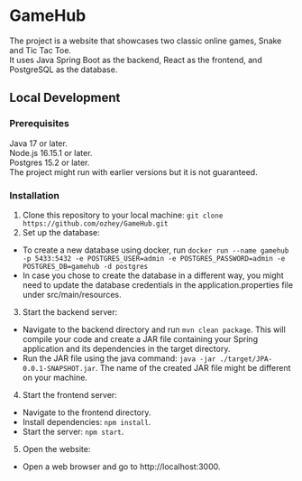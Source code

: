 # GameHub
The project is a website that showcases two classic online games, Snake and Tic Tac Toe.  
It uses Java Spring Boot as the backend, React as the frontend, and PostgreSQL as the database.


## Local Development

### Prerequisites

Java 17 or later.  
Node.js 16.15.1 or later.  
Postgres 15.2 or later.  
The project might run with earlier versions but it is not guaranteed.

### Installation

1. Clone this repository to your local machine: `git clone https://github.com/ozhey/GameHub.git`
2. Set up the database:  
  * To create a new database using docker, run `docker run --name gamehub -p 5433:5432 -e POSTGRES_USER=admin -e POSTGRES_PASSWORD=admin -e POSTGRES_DB=gamehub -d postgres`
  * In case you chose to create the database in a different way, you might need to update the database credentials in the application.properties file under src/main/resources.  
3. Start the backend server:  
  * Navigate to the backend directory and run `mvn clean package`.  This will compile your code and create a JAR file containing your Spring application and its dependencies in the target directory.
  * Run the JAR file using the java command: `java -jar ./target/JPA-0.0.1-SNAPSHOT.jar`. The name of the created JAR file might be different on your machine.
4. Start the frontend server:
  * Navigate to the frontend directory.
  * Install dependencies: `npm install`.
  * Start the server: `npm start`.
5. Open the website:
  * Open a web browser and go to http://localhost:3000.

